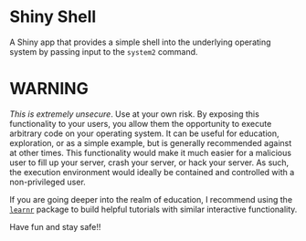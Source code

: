 # Shiny Shell #

A Shiny app that provides a simple shell into the underlying operating system by passing input to the `system2` command. 

# WARNING #

_This is extremely unsecure_.  Use at your own risk.  By exposing this functionality to your users, you allow them the opportunity to execute arbitrary code on your operating system.  It can be useful for education, exploration, or as a simple example, but is generally recommended against at other times.  This functionality would make it much easier for a malicious user to fill up your server, crash your server, or hack your server.  As such, the execution environment would ideally be contained and controlled with a non-privileged user.

If you are going deeper into the realm of education, I recommend using the [`learnr`](https://rstudio.github.io/learnr/) package to build helpful tutorials with similar interactive functionality.  

Have fun and stay safe!!